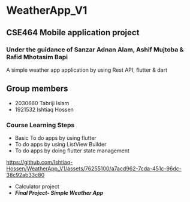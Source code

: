 # WeatherApp_V1
## CSE464 Mobile application project
### Under the guidance of Sanzar Adnan Alam, Ashif Mujtoba &  Rafid Mhotasim Bapi
A simple weather app application by using Rest API, flutter &amp; dart

## Group members
 - 2030660	Tabriji Islam
 - 1921532	Ishtiaq Hossen

### Course Learning Steps

- Basic To do apps by using flutter
- To do apps by using ListView Builder
- To do apps by doing flutter state management
  
https://github.com/Ishtiaq-Hossen/WeatherApp_V1/assets/76255100/a7acd962-7cda-451c-96dc-38c92ab33c80

- Calculator project
- ***Final Project- Simple Weather App***



